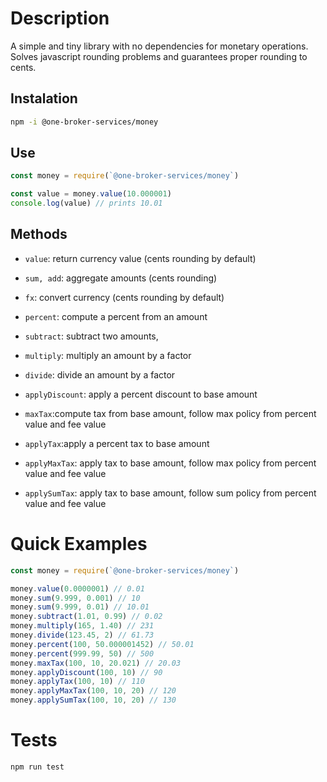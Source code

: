 # Description

A simple and tiny library with no dependencies for monetary operations.
Solves javascript rounding problems and guarantees proper rounding to cents.

## Instalation

```bash
npm -i @one-broker-services/money
```

## Use

```js
const money = require(`@one-broker-services/money`)

const value = money.value(10.000001)
console.log(value) // prints 10.01
```

## Methods

* `value`: return currency value (cents rounding by default)
* `sum, add`: aggregate amounts (cents rounding)
* `fx`: convert currency (cents rounding by default)
* `percent`: compute a percent from an amount

* `subtract`: subtract two amounts,
* `multiply`: multiply an amount by a factor
* `divide`: divide an amount by a factor
* `applyDiscount`: apply a percent discount to base amount
* `maxTax`:compute tax from base amount, follow max policy from percent value and fee value
* `applyTax`:apply a percent tax to base amount
* `applyMaxTax`: apply tax to base amount, follow max policy from percent value and fee value
* `applySumTax`: apply tax to base amount, follow sum policy from percent value and fee value

# Quick Examples

```js
const money = require(`@one-broker-services/money`)

money.value(0.0000001) // 0.01
money.sum(9.999, 0.001) // 10
money.sum(9.999, 0.01) // 10.01
money.subtract(1.01, 0.99) // 0.02
money.multiply(165, 1.40) // 231
money.divide(123.45, 2) // 61.73
money.percent(100, 50.000001452) // 50.01
money.percent(999.99, 50) // 500
money.maxTax(100, 10, 20.021) // 20.03
money.applyDiscount(100, 10) // 90
money.applyTax(100, 10) // 110
money.applyMaxTax(100, 10, 20) // 120
money.applySumTax(100, 10, 20) // 130
```

# Tests

```bash
npm run test
```
